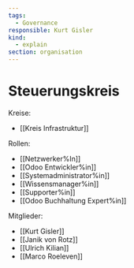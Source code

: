 ```yaml
---
tags:
  - Governance
responsible: Kurt Gisler
kind:
  - explain
section: organisation
---
```


# Steuerungskreis

Kreise:

- [[Kreis Infrastruktur]]

Rollen:

- [[Netzwerker%In]]
- [[Odoo Entwickler%in]]
- [[Systemadministrator%in]]
- [[Wissensmanager%in]]
- [[Supporter%in]]
- [[Odoo Buchhaltung Expert%in]]

Mitglieder:

- [[Kurt Gisler]]
- [[Janik von Rotz]]
- [[Ulrich Kilian]]
- [[Marco Roeleven]]
